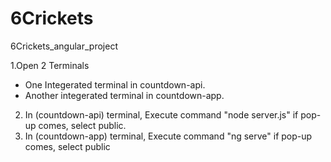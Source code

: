 # 6Crickets
6Crickets_angular_project


1.Open 2 Terminals
   - One Integerated terminal in countdown-api.
   - Another integerated terminal in countdown-app.
2. In (countdown-api) terminal, Execute command "node server.js" if pop-up comes, select public.
3. In (countdown-app) terminal, Execute command "ng serve" if pop-up comes, select public  


<!-- In Codespace this is already created access this "solid space guacamole"

1. Open 2 Terminals
   - One Integerated terminal in countdown-api.
   - Another integerated terminal in countdown-app.
2. In (countdown-api) terminal, Execute command "node server.js" if pop-up comes, select public.
3. In (countdown-app) terminal, Execute command "npx ng serve" if pop-up comes, select public
4. Go to Ports, go on the 4200 link! -->
